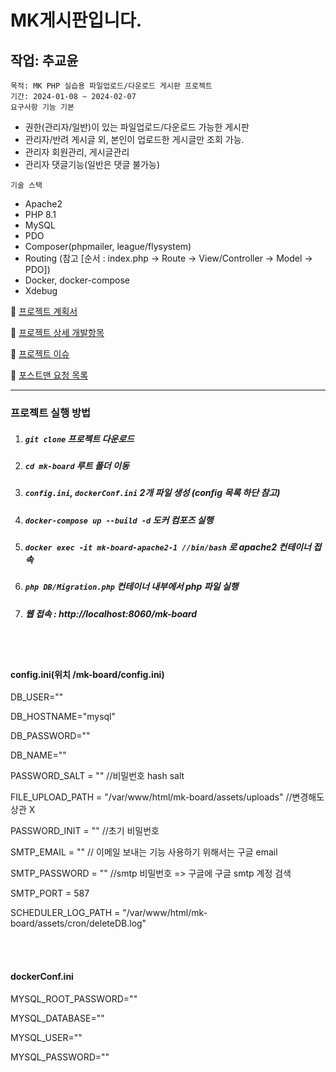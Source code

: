 # MK게시판입니다.
## 작업: 추교윤
`목적: MK PHP 실습용 파일업로드/다운로드 게시판 프로젝트`<br/>
`기간: 2024-01-08 ~ 2024-02-07`<br/>
`요구사항 기능 기본`
* 권한(관리자/일반)이 있는 파일업로드/다운로드 가능한 게시판
* 관리자/반려 게시글 외, 본인이 업로드한 게시글만 조회 가능.
* 관리자 회원관리, 게시글관리
* 관리자 댓글기능(일반은 댓글 불가능)

`기술 스택`
* Apache2
* PHP 8.1
* MySQL
* PDO
* Composer(phpmailer, league/flysystem)
* Routing (참고 [순서 : index.php -> Route -> View/Controller -> Model -> PDO])
* Docker, docker-compose
* Xdebug


📒 [프로젝트 계획서](https://shining-pantydraco-45f.notion.site/e1dcd2c70fb84f06a14f5cd18ee3284d?v=3e6390bac8b0491aac23b309fb515b3c)

📒 [프로젝트 상세 개발항목](https://shining-pantydraco-45f.notion.site/f1345b87741842ac93c0724afe910d03?v=22a92e6fbe6640f09d913ac8ced96a79)

📒 [프로젝트 이슈](https://shining-pantydraco-45f.notion.site/a3b77c1569784f96b769f3fb877955a9?pvs=25)

📒 [포스트맨 요청 목록](https://github.com/CHUCHUDACHUCHU/MKProject/blob/main/MKBoard.postman_collection.json)

<hr/>

### 프로젝트 실행 방법
1. ##### `git clone` 프로젝트 다운로드
2. ##### `cd mk-board` 루트 폴더 이동
3. ##### `config.ini`, `dockerConf.ini` 2개 파일 생성 (config 목록 하단 참고)
4. ##### `docker-compose up --build -d` 도커 컴포즈 실행
5. ##### `docker exec -it mk-board-apache2-1 //bin/bash` 로 apache2 컨테이너 접속
6. ##### `php DB/Migration.php` 컨테이너 내부에서 php 파일 실행
7. ##### 웹 접속 : http://localhost:8060/mk-board

<br/>
<br/>

#### config.ini(위치 /mk-board/config.ini)

DB_USER=""

DB_HOSTNAME="mysql"

DB_PASSWORD=""

DB_NAME=""

PASSWORD_SALT = "" //비밀번호 hash salt

FILE_UPLOAD_PATH = "/var/www/html/mk-board/assets/uploads" //변경해도 상관 X

PASSWORD_INIT = "" //초기 비밀번호

SMTP_EMAIL = "" // 이메일 보내는 기능 사용하기 위해서는 구글 email

SMTP_PASSWORD = "" //smtp 비밀번호 => 구글에 구글 smtp 계정 검색 

SMTP_PORT = 587

SCHEDULER_LOG_PATH = "/var/www/html/mk-board/assets/cron/deleteDB.log"

<br/>
<br/>

#### dockerConf.ini
MYSQL_ROOT_PASSWORD=""

MYSQL_DATABASE=""

MYSQL_USER=""

MYSQL_PASSWORD=""
